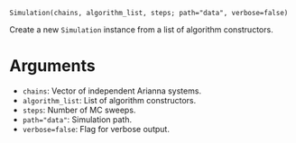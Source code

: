 ```
Simulation(chains, algorithm_list, steps; path="data", verbose=false)
```

Create a new `Simulation` instance from a list of algorithm constructors.

# Arguments

  * `chains`: Vector of independent Arianna systems.
  * `algorithm_list`: List of algorithm constructors.
  * `steps`: Number of MC sweeps.
  * `path="data"`: Simulation path.
  * `verbose=false`: Flag for verbose output.
